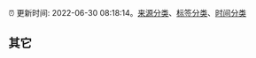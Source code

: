 :alarm_clock: 更新时间: 2022-06-30 08:18:14。[来源分类](../README.md)、[标签分类](../TAGS.md)、[时间分类](../TIMELINE.md)

## 其它



